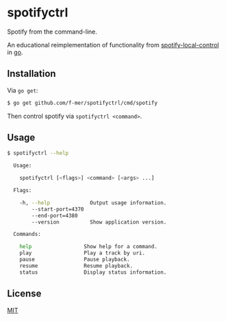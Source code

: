 # spotifyctrl
Spotify from the command-line.

An educational reimplementation of functionality from [spotify-local-control](https://github.com/f-mer/spotify-local-control) in [go](https://golang.org/).

## Installation
Via `go get`:

```sh
$ go get github.com/f-mer/spotifyctrl/cmd/spotify
```

Then control spotify via `spotifyctrl <command>`.

## Usage

```sh
$ spotifyctrl --help

  Usage:

    spotifyctrl [<flags>] <command> [<args> ...]

  Flags:

    -h, --help             Output usage information.
        --start-port=4370
        --end-port=4380
        --version          Show application version.

  Commands:

    help                 Show help for a command.
    play                 Play a track by uri.
    pause                Pause playback.
    resume               Resume playback.
    status               Display status information.
```

## License
[MIT](https://tldrlegal.com/license/mit-license)
